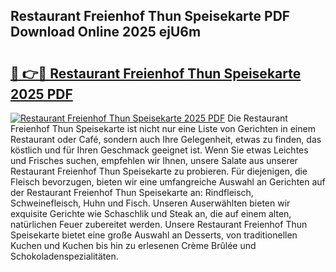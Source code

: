## Restaurant Freienhof Thun Speisekarte PDF Download Online 2025 ejU6m

# <h2><a href="http://gc8u5uu.nevu.top/?p=Restaurant+Freienhof+Thun+Speisekarte">🔗 👉🔴 Restaurant Freienhof Thun Speisekarte 2025 PDF</a></h2>

[![Restaurant Freienhof Thun Speisekarte 2025 PDF](https://i.imgur.com/dBaPXMq.png)](http://gc8u5uu.nevu.top/?p=Restaurant+Freienhof+Thun+Speisekarte)
Die Restaurant Freienhof Thun Speisekarte ist nicht nur eine Liste von Gerichten in einem Restaurant oder Café, sondern auch Ihre Gelegenheit, etwas zu finden, das köstlich und für Ihren Geschmack geeignet ist. Wenn Sie etwas Leichtes und Frisches suchen, empfehlen wir Ihnen, unsere Salate aus unserer Restaurant Freienhof Thun Speisekarte zu probieren. Für diejenigen, die Fleisch bevorzugen, bieten wir eine umfangreiche Auswahl an Gerichten auf der Restaurant Freienhof Thun Speisekarte an: Rindfleisch, Schweinefleisch, Huhn und Fisch. Unseren Auserwählten bieten wir exquisite Gerichte wie Schaschlik und Steak an, die auf einem alten, natürlichen Feuer zubereitet werden. Unsere Restaurant Freienhof Thun Speisekarte bietet eine große Auswahl an Desserts, von traditionellen Kuchen und Kuchen bis hin zu erlesenen Crème Brûlée und Schokoladenspezialitäten.
